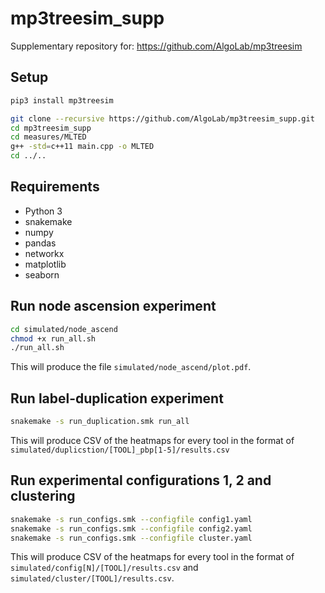 # mp3treesim_supp

Supplementary repository for: https://github.com/AlgoLab/mp3treesim

## Setup
```bash
pip3 install mp3treesim

git clone --recursive https://github.com/AlgoLab/mp3treesim_supp.git
cd mp3treesim_supp
cd measures/MLTED
g++ -std=c++11 main.cpp -o MLTED
cd ../..
```

## Requirements
- Python 3
- snakemake
- numpy
- pandas
- networkx
- matplotlib
- seaborn

## Run node ascension experiment
```bash
cd simulated/node_ascend
chmod +x run_all.sh
./run_all.sh
```

This will produce the file `simulated/node_ascend/plot.pdf`.

## Run label-duplication experiment
```bash
snakemake -s run_duplication.smk run_all
```
This will produce CSV of the heatmaps for every tool in the format of `simulated/duplicstion/[TOOL]_pbp[1-5]/results.csv`

## Run experimental configurations 1, 2 and clustering
```bash
snakemake -s run_configs.smk --configfile config1.yaml
snakemake -s run_configs.smk --configfile config2.yaml
snakemake -s run_configs.smk --configfile cluster.yaml
```

This will produce CSV of the heatmaps for every tool in the format of `simulated/config[N]/[TOOL]/results.csv` and `simulated/cluster/[TOOL]/results.csv`.


